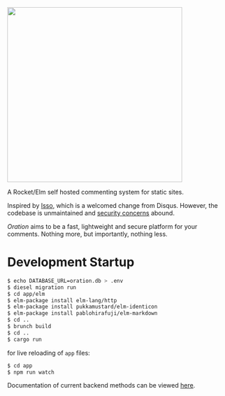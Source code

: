 <img src="https://libbum.github.io/oration/logo_wbl.svg" width=400 px />

A Rocket/Elm self hosted commenting system for static sites.

Inspired by [Isso](https://posativ.org/isso/), which is a welcomed change from Disqus.
However, the codebase is unmaintained and [security concerns](https://axiomatic.neophilus.net/posts/2017-04-16-from-disqus-to-isso.html) abound.

*Oration* aims to be a fast, lightweight and secure platform for your comments. Nothing more, but importantly, nothing less.

# Development Startup

```bash
$ echo DATABASE_URL=oration.db > .env
$ diesel migration run
$ cd app/elm
$ elm-package install elm-lang/http
$ elm-package install pukkamustard/elm-identicon
$ elm-package install pablohirafuji/elm-markdown
$ cd ..
$ brunch build
$ cd ..
$ cargo run
```

for live reloading of `app` files:

```bash
$ cd app
$ npm run watch
```

Documentation of current backend methods can be viewed [here](https://libbum.github.io/oration/oration/index.html).
